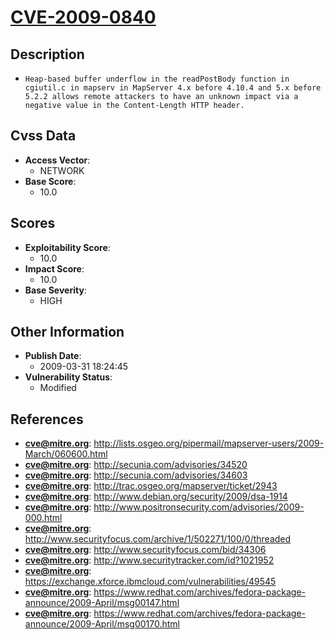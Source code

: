 
# [CVE-2009-0840](https://cve.mitre.org/cgi-bin/cvename.cgi?name=CVE-2009-0840)

## Description

- `Heap-based buffer underflow in the readPostBody function in cgiutil.c in mapserv in MapServer 4.x before 4.10.4 and 5.x before 5.2.2 allows remote attackers to have an unknown impact via a negative value in the Content-Length HTTP header.`

## Cvss Data

- **Access Vector**:
  - NETWORK
- **Base Score**:
  - 10.0

## Scores

- **Exploitability Score**:
  - 10.0
- **Impact Score**:
  - 10.0
- **Base Severity**:
  - HIGH

## Other Information

- **Publish Date**:
  - 2009-03-31 18:24:45
- **Vulnerability Status**:
  - Modified

## References

- **cve@mitre.org**: http://lists.osgeo.org/pipermail/mapserver-users/2009-March/060600.html
- **cve@mitre.org**: http://secunia.com/advisories/34520
- **cve@mitre.org**: http://secunia.com/advisories/34603
- **cve@mitre.org**: http://trac.osgeo.org/mapserver/ticket/2943
- **cve@mitre.org**: http://www.debian.org/security/2009/dsa-1914
- **cve@mitre.org**: http://www.positronsecurity.com/advisories/2009-000.html
- **cve@mitre.org**: http://www.securityfocus.com/archive/1/502271/100/0/threaded
- **cve@mitre.org**: http://www.securityfocus.com/bid/34306
- **cve@mitre.org**: http://www.securitytracker.com/id?1021952
- **cve@mitre.org**: https://exchange.xforce.ibmcloud.com/vulnerabilities/49545
- **cve@mitre.org**: https://www.redhat.com/archives/fedora-package-announce/2009-April/msg00147.html
- **cve@mitre.org**: https://www.redhat.com/archives/fedora-package-announce/2009-April/msg00170.html
